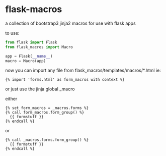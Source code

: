 flask-macros
============

a collection of bootstrap3 jinja2 macros for use with flask apps

to use:

```python 
from flask import Flask
from flask_macros import Macro

app = Flask(__name__)
macro = Macro(app)
```
now you can import any file from flask_macros/templates/macros/*.html
ie:
```jinja2
{% import 'forms.html' as form_macros with context %}
```
or just use the jinja global _macro

either 
```jinja2
{% set form_macros = _macros.forms %}
{% call form_macros.form_group() %}
  {{ formstuff }}
{% endcall %}
```
or 
```jinja2
{% call _macros.forms.form_group() %}
  {{ formstuff }}
{% endcall %}
```
